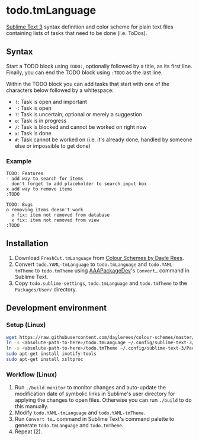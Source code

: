 # todo.tmLanguage

[Sublime Text 3][st3] syntax definition and color scheme for plain text files containing lists of tasks that need to be done (i.e. ToDos).

## Syntax

Start a TODO block using `TODO:`, optionally followed by a title, as its first line. Finally, you can end the TODO block using `:TODO` as the last line.

Within the TODO block you can add tasks that start with one of the characters below followed by a whitespace:

- `!`: Task is open and important
- `-`: Task is open
- `?`: Task is uncertain, optional or merely a suggestion
- `o`: Task is in progress
- `/`: Task is blocked and cannot be worked on right now
- `x`: Task is done
- `#`: Task cannot be worked on (i.e. it's already done, handled by someone else or impossible to get done)

### Example

```
TODO: Features
- add way to search for items
  don't forget to add placeholder to search input box
x add way to remove items
:TODO

TODO: Bugs
o removing items doesn't work
  o fix: item not removed from database
  x fix: item not removed from view
:TODO
```

## Installation

1. Download `FreshCut.tmLanguage` from [Colour Schemes by Dayle Rees][daylerees].
1. Convert `todo.YAML-tmLanguage` to `todo.tmLanguage` and `todo.YAML-tmTheme` to `todo.tmTheme` using [AAAPackageDev][aaapackagedev]'s `Convert…` command in Sublime Text.
2. Copy `todo.sublime-settings`, `todo.tmLanguage` and `todo.tmTheme` to the `Packages/User/` directory.

## Development environment

### Setup (Linux)

```bash
wget https://raw.githubusercontent.com/daylerees/colour-schemes/master/legacy/Contrast/FreshCut.tmTheme
ln -s <absolute-path-to-here>/todo.tmLanguage ~/.config/sublime-text-3/Packages/User/todo.tmLanguage
ln -s <absolute-path-to-here>/todo.tmTheme ~/.config/sublime-text-3/Packages/User/todo.tmTheme
sudo apt-get install inotify-tools
sudo apt-get install xsltproc
```

### Workflow (Linux)

1. Run `./build monitor` to monitor changes and auto-update the modification date of symbolic links in Sublime's user directory for applying the changes to open files. Otherwise you can run `./build` to do this manually.
2. Modify `todo.YAML-tmLanguage` and `todo.YAML-tmTheme`.
3. Run `Convert to…` command in Sublime Text's command palette to generate `todo.tmLanguage` and `todo.tmTheme`.
4. Repeat (2).

[aaapackagedev]: https://github.com/SublimeText/AAAPackageDev
[daylerees]: https://github.com/daylerees/colour-schemes/blob/master/legacy/Contrast/FreshCut.tmTheme
[st3]: http://www.sublimetext.com/

